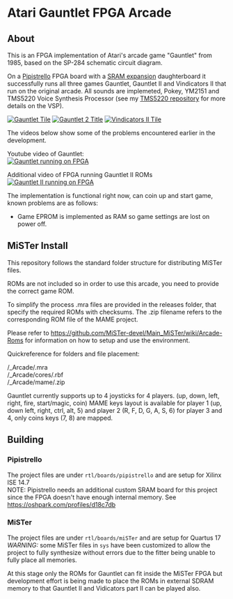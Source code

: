 # Atari Gauntlet FPGA Arcade

## About
This is an FPGA implementation of Atari's arcade game "Gauntlet" from 1985, based on the SP-284 schematic circuit diagram.  

On a [Pipistrello](http://pipistrello.saanlima.com/index.php?title=Welcome_to_Pipistrello) FPGA board with a [SRAM expansion](https://oshpark.com/profiles/d18c7db) daughterboard it successfully runs all three games Gauntlet, Gauntlet II and Vindicators II that run on the original arcade. All sounds are implemeted, Pokey, YM2151 and TMS5220 Voice Synthesis Processor (see my [TMS5220 repository](https://github.com/d18c7db/TMS5220_FPGA) for more details on the VSP).  

[![Gauntlet Tile](doc/images/MAME_G1.png)](doc/images/MAME_G1.png)
[![Gauntlet 2 Title](doc/images/MAME_G2.png)](doc/images/MAME_G2.png)
[![Vindicators II Tile](doc/images/MAME_V2.png)](doc/images/MAME_V2.png)  

The videos below show some of the problems encountered earlier in the development.  

Youtube video of Gauntlet:  
[![Gauntlet running on FPGA](https://img.youtube.com/vi/7A2k7wLUSUU/0.jpg)](https://www.youtube.com/watch?v=7A2k7wLUSUU)

Additional video of FPGA running Gauntlet II ROMs  
[![Gauntlet II running on FPGA](https://img.youtube.com/vi/HNHAjOb2i3s/0.jpg)](https://www.youtube.com/watch?v=HNHAjOb2i3s)

The implementation is functional right now, can coin up and start game, known problems are as follows:

* Game EPROM is implemented as RAM so game settings are lost on power off.

## MiSTer Install
This repository follows the standard folder structure for distributing MiSTer files.

ROMs are not included so in order to use this arcade, you need to provide the correct game ROM.

To simplify the process .mra files are provided in the releases folder, that specify the required ROMs with checksums. The .zip filename refers to the corresponding ROM file of the MAME project.

Please refer to https://github.com/MiSTer-devel/Main_MiSTer/wiki/Arcade-Roms for information on how to setup and use the environment.

Quickreference for folders and file placement:

/_Arcade/<game name>.mra  
/_Arcade/cores/<game name>.rbf  
/_Arcade/mame/<mame rom>.zip  

Gauntlet currently supports up to 4 joysticks for 4 players. (up, down, left, right, fire, start/magic, coin) MAME keys layout is available for player 1 (up, down left, right, ctrl, alt, 5) and player 2 (R, F, D, G, A, S, 6) for player 3 and 4, only coins keys (7, 8) are mapped.

## Building

### Pipistrello
The project files are under `rtl/boards/pipistrello` and are setup for Xilinx ISE 14.7  
NOTE: Pipistrello needs an additional custom SRAM board for this project since the FPGA doesn't have enough internal memory. See https://oshpark.com/profiles/d18c7db  

### MiSTer

The project files are under `rtl/boards/miSTer` and are setup for Quartus 17  
*WARNING:* some MiSTer files in `sys` have been customized to allow the project to fully synthesize without errors due to the fitter being unable to fully place all memories.

At this stage only the ROMs for Gauntlet can fit inside the MiSTer FPGA but development effort is being made to place the ROMs in external SDRAM memory to that Gauntlet II and Vidicators part II can be played also.  
